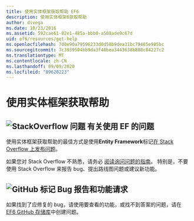 ```yaml
---
title: 使用实体框架获取帮助 EF6
description: 使用实体框架6获取帮助
author: divega
ms.date: 10/23/2016
ms.assetid: 592cae61-02e1-485a-bbb0-a508ade9c67d
uid: ef6/resources/get-help
ms.openlocfilehash: 7d0e90a79596233d0d58b9dea31bc79465e985bc
ms.sourcegitcommit: 7c3939504bb9da3f46bea3443638b808c04227c2
ms.translationtype: MT
ms.contentlocale: zh-CN
ms.lasthandoff: 09/09/2020
ms.locfileid: "89620223"
---
```

# <a name="get-help-using-entity-framework"></a>使用实体框架获取帮助
## <a name="stackoverflow-questions-questions-about-using-ef"></a>![StackOverflow 问题](~/ef6/media/stackoverflow.png) 有关使用 EF 的问题  

使用实体框架获取帮助的最佳方式是使用**Entity Framework**标记[在 Stack Overflow 上发布问题](https://stackoverflow.com/questions/ask)。  

如果您对 Stack Overflow 不熟悉，请务必 [阅读询问问题的指南](https://stackoverflow.com/help/asking)。 特别是，不要使用 Stack Overflow 来报告 bug、提出路线图问题或建议新功能。  

## <a name="github-mark-bug-reports-and-feature-requests"></a>![GitHub 标记](~/ef6/media/github-mark-32px.png) Bug 报告和功能请求  

如果找到了应修复的 bug，请使用要查看的功能，或找不到答案的问题，请在 [EF6 GitHub 存储库](https://github.com/aspnet/EntityFramework6/issues)中创建问题。
